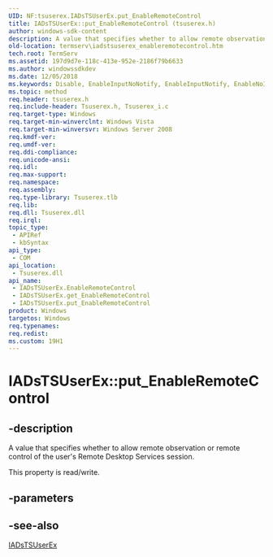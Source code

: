 ```yaml
---
UID: NF:tsuserex.IADsTSUserEx.put_EnableRemoteControl
title: IADsTSUserEx::put_EnableRemoteControl (tsuserex.h)
author: windows-sdk-content
description: A value that specifies whether to allow remote observation or remote control of the user's Remote Desktop Services session.
old-location: termserv\iadstsuserex_enableremotecontrol.htm
tech.root: TermServ
ms.assetid: 197d9d7e-118c-413e-952e-2186f79b6633
ms.author: windowssdkdev
ms.date: 12/05/2018
ms.keywords: Disable, EnableInputNoNotify, EnableInputNotify, EnableNoInputNoNotify, EnableNoInputNotify, EnableRemoteControl property [Remote Desktop Services], EnableRemoteControl property [Remote Desktop Services],IADsTSUserEx interface, IADsTSUserEx interface [Remote Desktop Services],EnableRemoteControl property, IADsTSUserEx.EnableRemoteControl, IADsTSUserEx.put_EnableRemoteControl, IADsTSUserEx::EnableRemoteControl, IADsTSUserEx::get_EnableRemoteControl, IADsTSUserEx::put_EnableRemoteControl, put_EnableRemoteControl, termserv.iadstsuserex_enableremotecontrol, tsuserex/IADsTSUserEx::EnableRemoteControl, tsuserex/IADsTSUserEx::get_EnableRemoteControl, tsuserex/IADsTSUserEx::put_EnableRemoteControl
ms.topic: method
req.header: tsuserex.h
req.include-header: Tsuserex.h, Tsuserex_i.c
req.target-type: Windows
req.target-min-winverclnt: Windows Vista
req.target-min-winversvr: Windows Server 2008
req.kmdf-ver: 
req.umdf-ver: 
req.ddi-compliance: 
req.unicode-ansi: 
req.idl: 
req.max-support: 
req.namespace: 
req.assembly: 
req.type-library: Tsuserex.tlb
req.lib: 
req.dll: Tsuserex.dll
req.irql: 
topic_type:
 - APIRef
 - kbSyntax
api_type:
 - COM
api_location:
 - Tsuserex.dll
api_name:
 - IADsTSUserEx.EnableRemoteControl
 - IADsTSUserEx.get_EnableRemoteControl
 - IADsTSUserEx.put_EnableRemoteControl
product: Windows
targetos: Windows
req.typenames: 
req.redist: 
ms.custom: 19H1
---
```


# IADsTSUserEx::put_EnableRemoteControl


## -description


A value that specifies whether to allow remote observation or remote control of the user's Remote Desktop Services session.

This property is read/write.


## -parameters


## -see-also




<a href="https://docs.microsoft.com/windows/desktop/api/tsuserex/nn-tsuserex-iadstsuserex">IADsTSUserEx</a>
 

 

